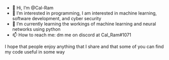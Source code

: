 - 👋 Hi, I’m @Cal-Ram
- 👀 I’m interested in programming, I am interested in machine learning, software development, and cyber security
- 🌱 I’m currently learning the workings of machine learning and neural networks using python
- 📫 How to reach me: dm me on discord at Cal_Ram#1071

I hope that people enjoy anything that I share and that some of you can find
my code useful in some way
